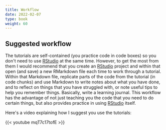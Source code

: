 ```yaml
---
title: Workflow
date: 2022-02-07
type: book
weight: 60
---
```




## Suggested workflow

The tutorials are self-contained (you practice code in code boxes) so you don't need to use [RStudio](https://www.rstudio.com/) at the same time. However, to get the most from them I would recommend that you create an [RStudio](https://www.rstudio.com/) project and within that open (and save) a new RMarkdown file each time to work through a tutorial. Within that Markdown file, replicate parts of the code from the tutorial (in code chunks) and use Markdown to write notes about what you have done, and to reflect on things that you have struggled with, or note useful tips to help you remember things. Basically, write a learning journal. This workflow has the advantage of not just teaching you the code that you need to do certain things, but also provides practice in using [RStudio](https://www.rstudio.com/) itself.

Here's a video explaining how I suggest you use the tutorials:

{{< youtube mqT7c17tofE >}}
